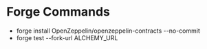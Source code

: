 # Forge Commands

- forge install OpenZeppelin/openzeppelin-contracts --no-commit
- forge test --fork-url ALCHEMY_URL

